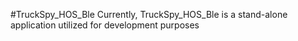 #TruckSpy_HOS_Ble
Currently, TruckSpy_HOS_Ble is a stand-alone application utilized for development purposes